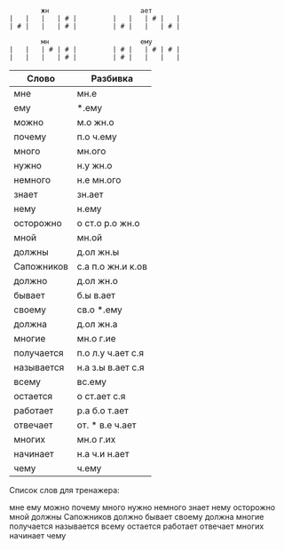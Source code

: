 ```

        жн                       ает
|   |   |   | # |         |   |   | # |   |
| # |   |   | # |         | # |   |   | # |

        мн                       ему
|   |   | # | # |         | # |   | # | # |
|   |   |   | # |         | # |   |   |   |

```

| Слово | Разбивка |
| --- | --- |
| мне | мн.е | 
| ему |  \*.ему | 
| можно | м.о жн.о | 
| почему | п.о ч.ему | 
| много | мн.ого | 
| нужно | н.у жн.о | 
| немного | н.е мн.ого | 
| знает | зн.ает | 
| нему | н.ему | 
| осторожно | о ст.о р.о жн.о | 
| мной | мн.ой | 
| должны | д.ол жн.ы | 
| Сапожников | с.а п.о жн.и к.ов | 
| должно | д.ол жн.о | 
| бывает | б.ы в.ает | 
| своему | св.о  \*.ему | 
| должна | д.ол жн.а | 
| многие | мн.о г.ие | 
| получается | п.о л.у ч.ает с.я | 
| называется | н.а з.ы в.ает с.я | 
| всему | вс.ему | 
| остается | о ст.ает с.я | 
| работает | р.а б.о т.ает | 
| отвечает | от. \* в.е ч.ает | 
| многих | мн.о г.их | 
| начинает | н.а ч.и н.ает | 
| чему | ч.ему | 

Список слов для тренажера:

мне ему можно почему много нужно немного знает нему осторожно мной должны Сапожников должно бывает своему должна многие получается называется всему остается работает отвечает многих начинает чему
